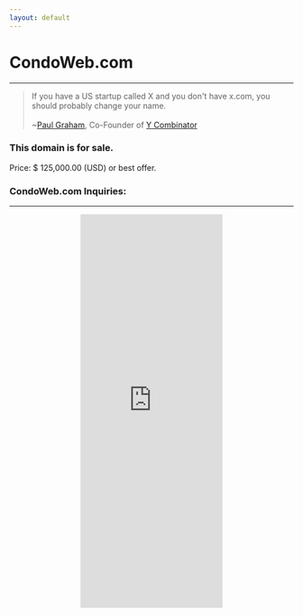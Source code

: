 ```yaml
---
layout: default
---
```

# CondoWeb.com


<hr>

>If you have a US startup called X and you don't have x.com, you should probably change your name.<br/><br/>~[Paul Graham](http://paulgraham.com/name.html), Co-Founder of [Y Combinator](http://ycombinator.com)

### This domain is for sale.

Price: $ 125,000.00 (USD) or best offer.

### CondoWeb.com Inquiries:
<hr>

<center>
<iframe height="697" allowTransparency="true"frameborder="0" scrolling="no" style="width:50%;border:none"  src="https://wisdomgroup.wufoo.com/embed/s1kxy5mk1q4e7g8/"><a href="https://wisdomgroup.wufoo.com/forms/s1kxy5mk1q4e7g8/">Fill out my Wufoo form!</a></iframe>
</center>
